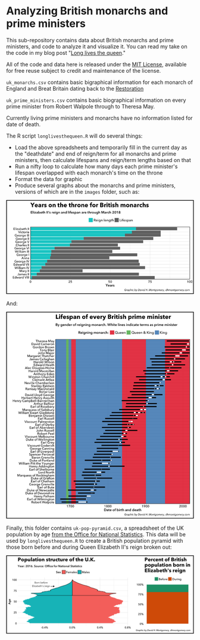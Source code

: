 # Analyzing British monarchs and prime ministers

This sub-repository contains data about British monarchs and prime ministers, and code to analyze it and visualize it. You can read my take on the code in my blog post "[Long lives the queen](http://dhmontgomery.com/2018/03/long-lives-the-queen/)."

All of the code and data here is released under the [MIT License](https://github.com/dhmontgomery/personal-work/blob/master/LICENSE), available for free reuse subject to credit and maintenance of the license.

`uk_monarchs.csv` contains basic bigraphical information for each monarch of England and Breat Britain dating back to the [Restoration](https://en.wikipedia.org/wiki/Restoration_(1660))

`uk_prime_ministers.csv` contains basic biographical information on every prime minister from Robert Walpole through to Theresa May.

Currently living prime ministers and monarchs have no information listed for date of death.

The R script `longlivesthequeen.R` will do several things:

- Load the above spreadsheets and temporarily fill in the current day as the "deathdate" and end of reign/term for all monarchs and prime ministers, then calculate lifespans and reign/term lengths based on that
- Run a nifty loop to calculate how many days each prime minister's lifespan overlapped with each monarch's time on the throne
- Format the data for graphic
- Produce several graphs about the monarchs and prime ministers, versions of which are in the `images` folder, such as:

![Monarch lifespan](https://raw.githubusercontent.com/dhmontgomery/personal-work/master/uk-leaders/images/plot_lifespan.png)

And:

![PM lifespans](https://raw.githubusercontent.com/dhmontgomery/personal-work/master/uk-leaders/images/plot_timeline.png)

Finally, this folder contains `uk-pop-pyramid.csv`, a spreadsheet of the UK population by age [from the Office for National Statistics](https://www.ons.gov.uk/peoplepopulationandcommunity/populationandmigration/populationprojections/bulletins/nationalpopulationprojections/2016basedstatisticalbulletin). This data will be used by `longlivesthequeen.R` to create a British population pyramid with those born before and during Queen Elizabeth II's reign broken out:

![UK population pyramid](https://raw.githubusercontent.com/dhmontgomery/personal-work/master/uk-leaders/images/poppyramid.png)
